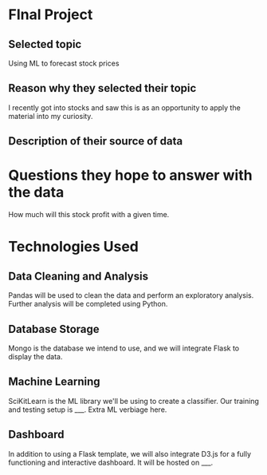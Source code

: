 # FInal Project


## Selected topic

Using ML to forecast stock prices

## Reason why they selected their topic 

I recently got into stocks and saw this is as an opportunity to apply the material into my curiosity. 

## Description of their source of data



# Questions they hope to answer with the data

How much will this stock profit with a given time. 

# Technologies Used
## Data Cleaning and Analysis
Pandas will be used to clean the data and perform an exploratory analysis. Further analysis will be completed using Python.

## Database Storage
Mongo is the database we intend to use, and we will integrate Flask to display the data.

## Machine Learning
SciKitLearn is the ML library we'll be using to create a classifier. Our training and testing setup is ___. Extra ML verbiage here.

## Dashboard
In addition to using a Flask template, we will also integrate D3.js for a fully functioning and interactive dashboard. It will be hosted on ___. 
